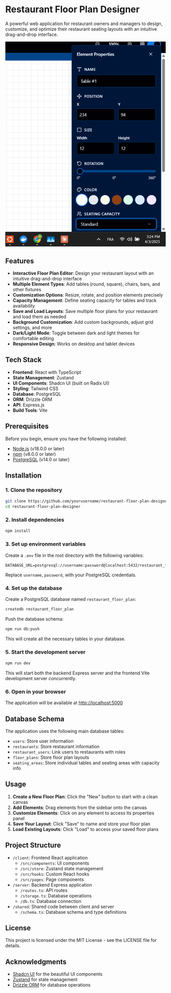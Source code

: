 # Restaurant Floor Plan Designer

A powerful web application for restaurant owners and managers to design, customize, and optimize their restaurant seating layouts with an intuitive drag-and-drop interface.

![Restaurant Floor Plan Designer](./attached_assets/image_1743708440803.png)

## Features

- **Interactive Floor Plan Editor**: Design your restaurant layout with an intuitive drag-and-drop interface
- **Multiple Element Types**: Add tables (round, square), chairs, bars, and other fixtures
- **Customization Options**: Resize, rotate, and position elements precisely
- **Capacity Management**: Define seating capacity for tables and track availability
- **Save and Load Layouts**: Save multiple floor plans for your restaurant and load them as needed
- **Background Customization**: Add custom backgrounds, adjust grid settings, and more
- **Dark/Light Mode**: Toggle between dark and light themes for comfortable editing
- **Responsive Design**: Works on desktop and tablet devices

## Tech Stack

- **Frontend**: React with TypeScript
- **State Management**: Zustand
- **UI Components**: Shadcn UI (built on Radix UI)
- **Styling**: Tailwind CSS
- **Database**: PostgreSQL
- **ORM**: Drizzle ORM
- **API**: Express.js
- **Build Tools**: Vite

## Prerequisites

Before you begin, ensure you have the following installed:
- [Node.js](https://nodejs.org/) (v18.0.0 or later)
- [npm](https://www.npmjs.com/) (v8.0.0 or later)
- [PostgreSQL](https://www.postgresql.org/) (v14.0 or later)

## Installation

### 1. Clone the repository

```bash
git clone https://github.com/yourusername/restaurant-floor-plan-designer.git
cd restaurant-floor-plan-designer
```

### 2. Install dependencies

```bash
npm install
```

### 3. Set up environment variables

Create a `.env` file in the root directory with the following variables:

```
DATABASE_URL=postgresql://username:password@localhost:5432/restaurant_floor_plan
```

Replace `username`, `password`, with your PostgreSQL credentials.

### 4. Set up the database

Create a PostgreSQL database named `restaurant_floor_plan`:

```bash
createdb restaurant_floor_plan
```

Push the database schema:

```bash
npm run db:push
```

This will create all the necessary tables in your database.

### 5. Start the development server

```bash
npm run dev
```

This will start both the backend Express server and the frontend Vite development server concurrently.

### 6. Open in your browser

The application will be available at [http://localhost:5000](http://localhost:5000)

## Database Schema

The application uses the following main database tables:

- `users`: Store user information
- `restaurants`: Store restaurant information
- `restaurant_users`: Link users to restaurants with roles
- `floor_plans`: Store floor plan layouts
- `seating_areas`: Store individual tables and seating areas with capacity info

## Usage

1. **Create a New Floor Plan**: Click the "New" button to start with a clean canvas
2. **Add Elements**: Drag elements from the sidebar onto the canvas
3. **Customize Elements**: Click on any element to access its properties panel
4. **Save Your Layout**: Click "Save" to name and store your floor plan
5. **Load Existing Layouts**: Click "Load" to access your saved floor plans

## Project Structure

- `/client`: Frontend React application
  - `/src/components`: UI components
  - `/src/store`: Zustand state management
  - `/src/hooks`: Custom React hooks
  - `/src/pages`: Page components
- `/server`: Backend Express application
  - `/routes.ts`: API routes
  - `/storage.ts`: Database operations
  - `/db.ts`: Database connection
- `/shared`: Shared code between client and server
  - `/schema.ts`: Database schema and type definitions

## License

This project is licensed under the MIT License - see the LICENSE file for details.

## Acknowledgments

- [Shadcn UI](https://ui.shadcn.com/) for the beautiful UI components
- [Zustand](https://github.com/pmndrs/zustand) for state management
- [Drizzle ORM](https://orm.drizzle.team/) for database operations
